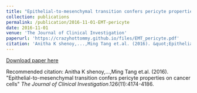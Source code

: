 ```yaml
---
title: "Epithelial-to-mesenchymal transition confers pericyte properties on cancer cells"
collection: publications
permalink: /publication/2016-11-01-EMT-pericyte
date: 2016-11-01
venue: 'The Journal of Clinical Investigation'
paperurl: 'https://crazyhottommy.github.io/files/EMT_pericyte.pdf'
citation: 'Anitha K shenoy,...,Ming Tang et.al. (2016). &quot;Epithelial-to-mesenchymal transition confers pericyte properties on cancer cells&quot; <i>The Journal of Clinical Investigation</i>.126(11):4174-4186.'
---
```


<a href='https://crazyhottommy.github.io/files/EMT_pericyte.pdf'>Download paper here</a>

Recommended citation: Anitha K shenoy,...,Ming Tang et.al. (2016). "Epithelial-to-mesenchymal transition confers pericyte properties on cancer cells" <i>The Journal of Clinical Investigation</i>.126(11):4174-4186.